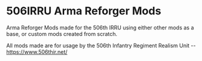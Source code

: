# 506IRRU Arma Reforger Mods
 Arma Reforger Mods made for the 506th IRRU using either other mods as a base, or custom mods created from scratch. 

All mods made are for usage by the 506th Infantry Regiment Realism Unit -- https://www.506thir.net/
